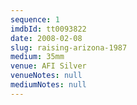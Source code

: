 ```yaml
---
sequence: 1
imdbId: tt0093822
date: 2008-02-08
slug: raising-arizona-1987
medium: 35mm
venue: AFI Silver
venueNotes: null
mediumNotes: null
---
```

